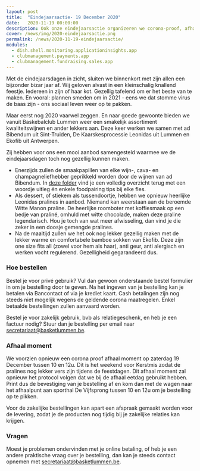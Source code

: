 ```yaml
---
layout: post
title:  "Eindejaarsactie- 19 December 2020"
date:   2020-11-19 00:00:00
description: Ook onze eindejaarsactie organizeren we corona-proof, afhaal moment op 19 December 2020
cover: /news/img/2020-eindejaarsactie.png
permalink: /news/2020-11-19-eindejaarsactie/
modules:
  - dish.shell.monitoring.applicationinsights.app
  - clubmanagement.payments.app
  - clubmanagement.fundraising.sales.app
---
```


Met de eindejaarsdagen in zicht, sluiten we binnenkort met zijn allen een bijzonder bizar jaar af. Wij geloven alvast in een kleinschalig knallend feestje. Iedereen in zijn of haar kot. Gezellig tafelend om er het beste van te maken. En vooral: plannen smeden om in 2021 - eens we dat stomme virus de baas zijn - ons sociaal leven weer op te pakken.

Maar eerst nog 2020 vaarwel zeggen. En naar goede gewoonte bieden we vanuit Baskebalclub Lummen weer een smakelijk assortiment kwaliteitswijnen en ander lekkers aan. Deze keer werken we samen met ad Bibendum uit Sint-Truiden, De Kaarskesprocessie Leonidas uit Lummen en Ekofib uit Antwerpen. 

Zij hebben voor ons een mooi aanbod samengesteld waarmee we de eindejaarsdagen toch nog gezellig kunnen maken.

* Enerzijds zullen de smaakpapillen van elke wijn-, cava- en champagneliefhebber geprikkeld worden door de wijnen van ad Bibendum. In [deze folder](/news/downloads/eindejaarsactie-2020-ad-bibendum.pdf) vind je een volledig overzicht terug met een woordje uitleg én enkele foodpairing tips bij elke fles.
* Als dessert, of stiekem als tussendoortje, hebben we opnieuw heerlijke Leonidas pralines in aanbod. Niemand kan weerstaan aan de beroemde Witte Manon praline. De heerlijke roomboter met koffiesmaak op een bedje van praliné, omhuld met witte chocolade, maken deze praline legendarisch. Hou je toch van wat meer afwisseling, dan vind je die zeker in een doosje gemengde pralines.
* Na de maaltijd zullen we het ook nog lekker gezellig maken met de lekker warme en comfortabele bamboe sokken van Ekofib. Deze zijn one size fits all (zowel voor hem als haar), anti geur, anti alergisch en werken vocht regulerend. Gezelligheid gegarandeerd dus.

### Hoe bestellen

Bestel je voor privé gebruik? Vul dan gewoon onderstaande bestel formulier in om je bestelling door te geven. Na het ingeven van je bestelling kan je betalen via Bancontact of via je krediet kaart. Cash betalingen zijn nog steeds niet mogelijk wegens de geldende corona maatregelen. Enkel betaalde bestellingen zullen aanvaard worden.

Bestel je voor zakelijk gebruik, bvb als relatiegeschenk, en heb je een factuur nodig? Stuur dan je bestelling per email naar [secretariaat@basketlummen.be](mailto://secretariaat@basketlummen.be).

### Afhaal moment

We voorzien opnieuw een corona proof afhaal moment op zaterdag 19 December tussen 10 en 12u. Dit is het weekend voor Kerstmis zodat de pralines nog lekker vers zijn tijdens de feestdagen. Dit afhaal moment zal opnieuw het protocol volgen dat we bij de afhaal eetdag gebruikt hebben. Print dus de bevestiging van je bestelling af en kom dan met de wagen naar het afhaalpunt aan sporthal De Vijfsprong tussen 10 en 12u om je bestelling op te pikken.

Voor de zakelijke bestellingen kan apart een afspraak gemaakt worden voor de levering, zodat je de producten nog tijdig bij je zakelijke relaties kan krijgen. 

### Vragen

Moest je problemen ondervinden met je online betaling, of heb je een andere praktische vraag over je bestelling, dan kan je steeds contact opnemen met [secretariaat@basketlummen.be](mailto://secretariaat@basketlummen.be).


<clubmgmt-purchase-order-wizard sale-id="1f35da38-a943-472f-8977-dd11c81d53f6"></clubmgmt-purchase-order-wizard>

<template id="clubmgmt-purchase-order-form-template">
  <form class="responsive-form">
    <fieldset>
      <legend>Plaats je bestelling</legend>
    </fieldset>
  </form>
</template>

<template id="clubmgmt-purchase-order-sale-open-template">
    <table>
      <tbody>
        <tr>
          <td><label for="given-name">Voornaam</label></td>
          <td><input type="text" id="given-name" name="given-name" placeholder="Vul je voornaam in..." required></input></td>
        </tr>
        <tr>
          <td><label for="family-name">Familienaam</label></td>
          <td><input type="text" id="family-name" name="family-name" placeholder="Vul je familienaam in..." required></input></td>
        </tr>
        <tr>
          <td><label for="email">Email</label></td>
          <td><input type="text" id="email" name="email" placeholder="Vul je email in..."></input></td>
        </tr>
		    <tr>
          <td><label for="telephone">Telefoon</label></td>
          <td><input type="text" id="telephone" name="telephone" placeholder="Vul je telefoon in..."></input></td>
        </tr>
      </tbody>
      <tbody id="offers"></tbody>
      <tbody>    
        <tr class="total-row">
          <td><label>Te betalen</label></td>
          <td><label id="price">€ 0</label></td>
        </tr>   
      </tbody>      
      <tbody>
        <tr>
          <td style="vertical-align: top"><label for="comment">Opmerking</label></td>
          <td><textarea id="comment" name="comment" rows="4" style="width: initial" placeholder="Ga je bij iemand leveren? Extra wensen? Noteer het dan hier."></textarea></td>
        </tr> 
      </tbody>
      <tbody> 
        <tr>
          <td><label for="sendConfirmation">Stuur me een bevestiging</label></td>
          <td><input type="checkbox" id="sendConfirmation" name="sendConfirmation" checked></input> (vereist email)</td>
        </tr>  
      </tbody>
      <tbody id="delivery-types" style="display: none"></tbody>
      <tbody id="delivery-slots" style="display: none"></tbody>
      <tbody id="delivery-location" style="display: none"></tbody>
      <tbody>
        <tr>
          <td><label for="submit"></label></td>
          <td><submit-button>Doorgaan naar betalen</submit-button></td>
        </tr>
      </tbody>        
    </table>
</template>

<template id="clubmgmt-purchase-order-sale-pending-template">
    <table>
      <tr>
        <td><label>Registratie gaat pas open op <span class="sale-from"></span></label></td>
      </tr>
    </table>
</template>

<template id="clubmgmt-purchase-order-sale-over-template">
    <table>
      <tr>
        <td><label>Registratie is afgelopen</label></td>
      </tr>
    </table>
</template>

<template id="clubmgmt-purchase-order-offer-template">
    <tr>
        <td class="label-holder"><label></label></td>
        <td class="input-holder"></td>
    </tr>
</template>

<template id="clubmgmt-purchase-order-offer-collection-name-template">
    <tr>
        <td></td>
        <td><label class="collection-name"></label></td>
    </tr>
</template>

<template id="clubmgmt-purchase-order-offer-label-template">
    <label></label>
</template>

<template id="clubmgmt-purchase-order-offer-input-number-template">
    <input type="number" placeholder="0" min="0" />
</template>

<template id="clubmgmt-purchase-order-offer-input-toggle-template">
    <input />
</template>

<template id="clubmgmt-purchase-order-offer-input-dropdown-template">
    <select />
</template>

<template id="clubmgmt-purchase-order-offer-horizontal-container-template">
    <div class="horizontal-container"></span>
</template>

<template id="clubmgmt-purchase-order-offer-option-label-template">
    <span class="option-label"></span>
</template>

<template id="clubmgmt-purchase-order-delivery-types-template">
    <tr>
        <td><label>Levering</label></td>
        <td><select id="delivery-types-selector" name="delivery-types-selector"></select></td>
    </tr>
</template>

<template id="clubmgmt-purchase-order-delivery-slot-template">
    <tr>
        <td></td>
        <td><input type="radio" name="delivery"></input> <span class="slot-from"></span> tot <span class="slot-to"></span></td>
    </tr>
</template>

<template id="clubmgmt-purchase-order-delivery-location-template">
    <tr>
      <td><label for="addressLine1">Adres Lijn 1</label></td>
      <td><input type="text" id="addressLine1" name="addressLine1" placeholder="Vul je adres in..." required></input></td>
    </tr>
    <tr>
      <td><label for="addressLine2">Adres Lijn 2</label></td>
      <td><input type="text" id="addressLine2" name="addressLine2" placeholder="Vul je adres in..."></input></td>
    </tr>
    <tr>
      <td><label for="postcode">Postcode</label></td>
      <td><input type="text" id="zipCode" name="zipCode" value="3560" disabled required></input></td>
    </tr>
    <tr>
      <td><label for="city">Stad</label></td>
      <td><input type="text" id="city" name="city" value="Lummen" disabled required></input></td>
    </tr>
    <tr>
      <td><label for="stateProvince">Provincie</label></td>
      <td><input type="text" id="stateProvince" name="stateProvince" value="Limburg" disabled required></input></td>
    </tr>
    <tr>
      <td><label for="country">Land</label></td>
      <td><input type="text" id="country" name="country" value="België" disabled required></input></td>
    </tr>
</template>

<template id="clubmgmt-purchase-order-confirmation-template">
  <form class="responsive-form">
    <fieldset>
      <legend>Bedankt voor je bestelling!</legend>
      <table>
        <tr>
          <td colspan="2" class="align-left">
              We verwelkomen je op 19 december 2020 aan de sporthal van Lummen tussen 10u en 12u om je bestelling af te halen.
              Je kan je bestelling <a class="pdf-link" href="/order/confirmation/">hier</a> afdrukken.
          </td>
        </tr>
        <tr>
          <td colspan="2" class="align-left">
            <button id="new">Nog een bestelling plaatsen</button>
          </td>
        </tr>
      </table>
    </fieldset>
  </form>
</template>

<template id="clubmgmt-purchase-order-error-report-template">
  <form class="responsive-form">
    <fieldset>
      <legend>Er is iets fout gegaan!</legend>
      <table>
        <tr>
          <td colspan="2" class="align-left error-message">
          </td>
        </tr>
        <tr>
          <td colspan="2" class="align-left">
            <button id="new">Opnieuw een bestelling plaatsen</button>
          </td>
        </tr>
      </table>
    </fieldset>
  </form>
</template>

<!-- payment step -->

<template id="clubmgmt-purchase-order-payment-template">

  <form class="responsive-form" id="orderPayment">
    <fieldset>
      <legend>Kies een betaal methode</legend>
      <payment-method-selector id="paymentMethodSelector">
      </payment-method-selector>
      <submit-button>Betalen</submit-button>
    </fieldset>
  </form>
  
</template>